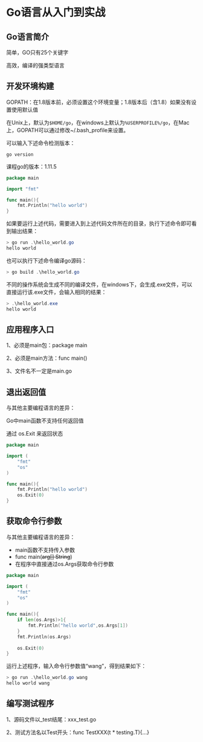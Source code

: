 # Go语言从入门到实战

## Go语言简介

简单，GO只有25个关键字

高效，编译的强类型语言

## 开发环境构建

GOPATH：在1.8版本前，必须设置这个环境变量；1.8版本后（含1.8）如果没有设置使用默认值

在Unix上，默认为`$HOME/go`，在windows上默认为`%USERPROFILE%/go`，在Mac上，GOPATH可以通过修改~/.bash_profile来设置。

可以输入下述命令检测版本：

```
go version
```

课程go的版本：1.11.5

```go
package main

import "fmt"

func main(){
	fmt.Println("hello world")
}
```

如果要运行上述代码，需要进入到上述代码文件所在的目录，执行下述命令即可看到输出结果：

```powershell
> go run .\hello_world.go
hello world
```

也可以执行下述命令编译go源码：

```powershell
> go build .\hello_world.go
```

不同的操作系统会生成不同的编译文件，在windows下，会生成.exe文件，可以直接运行该.exe文件，会输入相同的结果：

```powershell
> .\hello_world.exe
hello world
```

## 应用程序入口

1、必须是main包：package main

2、必须是main方法：func main()

3、文件名不一定是main.go

## 退出返回值

与其他主要编程语言的差异：

Go中main函数不支持任何返回值

通过 os.Exit 来返回状态

```go
package main

import (
	"fmt"
	"os"
)

func main(){
	fmt.Println("hello world")
	os.Exit(0)
}
```



## 获取命令行参数

与其他主要编程语言的差异：

- main函数不支持传入参数
- func main(~~arg[] String~~)
- 在程序中直接通过os.Args获取命令行参数

```go
package main

import (
	"fmt"
	"os"
)

func main(){
	if len(os.Args)>1{
		fmt.Println("hello world",os.Args[1])
	}
	fmt.Println(os.Args)
	
	os.Exit(0)
}
```

运行上述程序，输入命令行参数值“wang”，得到结果如下：

```powershell
> go run .\hello_world.go wang
hello world wang
```



## 编写测试程序

1、源码文件以_test结尾：xxx_test.go

2、测试方法名以Test开头：func TestXXX(t * testing.T){...}